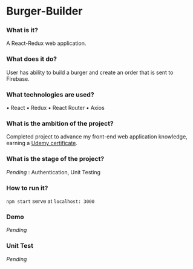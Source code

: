 # Burger-Builder

### What is it?
A React-Redux web application.  

### What does it do?
User has ability to build a burger and create an order that is sent to Firebase. 

### What technologies are used?
• React
• Redux
• React Router
• Axios

### What is the ambition of the project?
Completed project to advance my front-end web application knowledge, earning a [Udemy certificate](https://www.udemy.com/react-the-complete-guide-incl-redux/).

### What is the stage of the project?
*Pending* : Authentication, Unit Testing

### How to run it?
```npm start```
serve at ```localhost: 3000```

### Demo
*Pending*

### Unit Test
*Pending*
